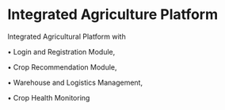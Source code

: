 # Integrated Agriculture Platform
Integrated Agricultural Platform with 

•	Login and Registration Module, 

•	Crop Recommendation Module, 

•	Warehouse and Logistics Management, 

•	Crop Health Monitoring

